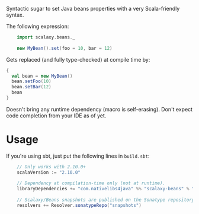 Syntactic sugar to set Java beans properties with a very Scala-friendly syntax. 

The following expression:
```scala
    import scalaxy.beans._
    
    new MyBean().set(foo = 10, bar = 12)
```
Gets replaced (and fully type-checked) at compile time by:
```scala
{
  val bean = new MyBean()
  bean.setFoo(10)
  bean.setBar(12)
  bean
}
```
    
Doesn't bring any runtime dependency (macro is self-erasing).
Don't expect code completion from your IDE as of yet.

# Usage

If you're using sbt, just put the following lines in `build.sbt`:
```scala
    // Only works with 2.10.0+
    scalaVersion := "2.10.0"
    
    // Dependency at compilation-time only (not at runtime).
    libraryDependencies += "com.nativelibs4java" %% "scalaxy-beans" % "0.3-SNAPSHOT" % "provided"
    
    // Scalaxy/Beans snapshots are published on the Sonatype repository.
    resolvers += Resolver.sonatypeRepo("snapshots")
```
